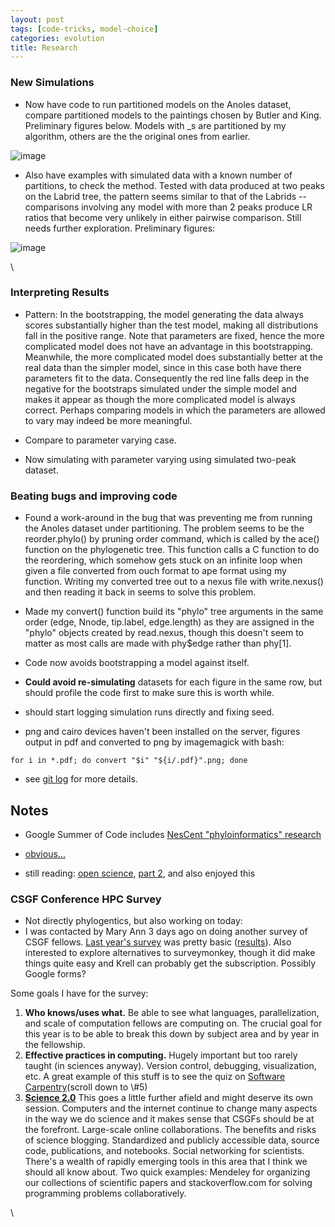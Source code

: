 ```yaml
---
layout: post
tags: [code-tricks, model-choice]
categories: evolution
title: Research
---
```







 








### New Simulations

-   Now have code to run partitioned models on the Anoles dataset,
    compare partitioned models to the paintings chosen by Butler and
    King. Preliminary figures below. Models with \_s are partitioned by
    my algorithm, others are the the original ones from earlier.

![image](http://openwetware.org/images/thumb/c/cb/Anoles_partition.png/300px-Anoles_partition.png)

-   Also have examples with simulated data with a known number of
    partitions, to check the method. Tested with data produced at two
    peaks on the Labrid tree, the pattern seems similar to that of the
    Labrids -- comparisons involving any model with more than 2 peaks
    produce LR ratios that become very unlikely in either pairwise
    comparison. Still needs further exploration. Preliminary figures:

![image](http://openwetware.org/images/thumb/2/22/Simulated_LR.png/300px-Simulated_LR.png)

\

### Interpreting Results

-   Pattern: In the bootstrapping, the model generating the data always
    scores substantially higher than the test model, making all
    distributions fall in the positive range. Note that parameters are
    fixed, hence the more complicated model does not have an advantage
    in this bootstrapping. Meanwhile, the more complicated model does
    substantially better at the real data than the simpler model, since
    in this case both have there parameters fit to the data.
    Consequently the red line falls deep in the negative for the
    bootstraps simulated under the simple model and makes it appear as
    though the more complicated model is always correct. Perhaps
    comparing models in which the parameters are allowed to vary may
    indeed be more meaningful.

-   Compare to parameter varying case.

-   Now simulating with parameter varying using simulated two-peak
    dataset.

### Beating bugs and improving code

-   Found a work-around in the bug that was preventing me from running
    the Anoles dataset under partitioning. The problem seems to be the
    reorder.phylo() by pruning order command, which is called by the
    ace() function on the phylogenetic tree. This function calls a C
    function to do the reordering, which somehow gets stuck on an
    infinite loop when given a file converted from ouch format to ape
    format using my function. Writing my converted tree out to a nexus
    file with write.nexus() and then reading it back in seems to solve
    this problem.

-   Made my convert() function build its "phylo" tree arguments in the
    same order (edge, Nnode, tip.label, edge.length) as they are
    assigned in the "phylo" objects created by read.nexus, though this
    doesn't seem to matter as most calls are made with phy$edge rather
    than phy[1].

-   Code now avoids bootstrapping a model against itself.

-   **Could avoid re-simulating** datasets for each figure in the same
    row, but should profile the code first to make sure this is worth
    while.

-   should start logging simulation runs directly and fixing seed.

-   png and cairo devices haven't been installed on the server, figures
    output in pdf and converted to png by imagemagick with bash:

~~~~ {.de1}
for i in *.pdf; do convert "$i" "${i/.pdf}".png; done
~~~~

-   see [git
    log](http://github.com/cboettig/Comparative-Phylogenetics/commits/master "http://github.com/cboettig/Comparative-Phylogenetics/commits/master")
    for more details.

Notes
-----

-   Google Summer of Code includes [NesCent "phyloinformatics"
    research](https://www.nescent.org/wg/phyloinformatics/index.php?title=Phyloinformatics_Summer_of_Code_2010#Mentors "https://www.nescent.org/wg/phyloinformatics/index.php?title=Phyloinformatics_Summer_of_Code_2010#Mentors")

-   [obvious...](http://www3.interscience.wiley.com/journal/123328987/abstract?CRETRY=1&SRETRY=0 "http://www3.interscience.wiley.com/journal/123328987/abstract?CRETRY=1&SRETRY=0")

-   still reading: [open
    science](http://blog.openwetware.org/scienceintheopen/2009/11/05/reflections-on-science-20-from-a-distance-part-i/ "http://blog.openwetware.org/scienceintheopen/2009/11/05/reflections-on-science-20-from-a-distance-part-i/"),
    [part
    2](http://blog.openwetware.org/scienceintheopen/2009/11/06/reflections-on-science-20-from-a-distance-part-ii/ "http://blog.openwetware.org/scienceintheopen/2009/11/06/reflections-on-science-20-from-a-distance-part-ii/"),
    and also enjoyed this

### CSGF Conference HPC Survey

-   Not directly phylogentics, but also working on today:
-   I was contacted by Mary Ann 3 days ago on doing another survey of
    CSGF fellows. [Last year's
    survey](http://www.surveymonkey.com/s/VMTTFXS "http://www.surveymonkey.com/s/VMTTFXS")
    was pretty basic
    ([results](http://www.surveymonkey.com/MySurvey_Responses.aspx?sm=SXNbpnWs3a%2blQnEwe%2bfNiKvBGCZEs/jdQhlVfunE9YI%3d "http://www.surveymonkey.com/MySurvey_Responses.aspx?sm=SXNbpnWs3a%2blQnEwe%2bfNiKvBGCZEs/jdQhlVfunE9YI%3d")).
    Also interested to explore alternatives to surveymonkey, though it
    did make things quite easy and Krell can probably get the
    subscription. Possibly Google forms?

Some goals I have for the survey:

1.  **Who knows/uses what.** Be able to see what languages,
    parallelization, and scale of computation fellows are computing on.
    The crucial goal for this year is to be able to break this down by
    subject area and by year in the fellowship.
2.  **Effective practices in computing.** Hugely important but too
    rarely taught (in sciences anyway). Version control, debugging,
    visualization, etc. A great example of this stuff is to see the quiz
    on [Software
    Carpentry](http://software-carpentry.org/intro.html "http://software-carpentry.org/intro.html")(scroll
    down to \#5)
3.  [**Science
    2.0**](http://openwetware.org/wiki/Science_2.0/Brainstorming "http://openwetware.org/wiki/Science_2.0/Brainstorming")
    This goes a little further afield and might deserve its own session.
    Computers and the internet continue to change many aspects in the
    way we do science and it makes sense that CSGFs should be at the
    forefront. Large-scale online collaborations. The benefits and risks
    of science blogging. Standardized and publicly accessible data,
    source code, publications, and notebooks. Social networking for
    scientists. There's a wealth of rapidly emerging tools in this area
    that I think we should all know about. Two quick examples: Mendeley
    for organizing our collections of scientific papers and
    stackoverflow.com for solving programming problems collaboratively.

\

